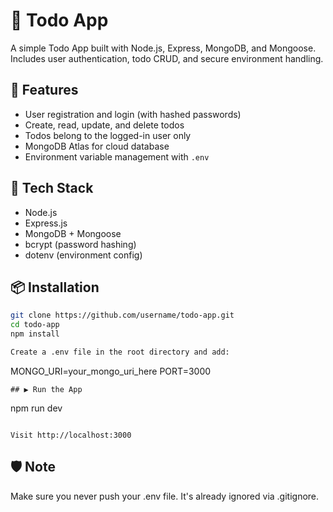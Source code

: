 # 📝 Todo App

A simple Todo App built with Node.js, Express, MongoDB, and Mongoose.  
Includes user authentication, todo CRUD, and secure environment handling.

## 🚀 Features

- User registration and login (with hashed passwords)
- Create, read, update, and delete todos
- Todos belong to the logged-in user only
- MongoDB Atlas for cloud database
- Environment variable management with `.env`

## 🔧 Tech Stack

- Node.js
- Express.js
- MongoDB + Mongoose
- bcrypt (password hashing)
- dotenv (environment config)

## 📦 Installation

```bash
git clone https://github.com/username/todo-app.git
cd todo-app
npm install

Create a .env file in the root directory and add:


```

MONGO_URI=your_mongo_uri_here
PORT=3000

```
## ▶️ Run the App

```

npm run dev

```

Visit http://localhost:3000
```

## 🛡️ Note

Make sure you never push your .env file. It's already ignored via .gitignore.
